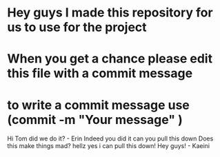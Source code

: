 
# Hey guys I made this repository for us to use for the project
# When you get a chance please edit this file with a commit message
# to write a commit message use (commit -m "Your message" <filename>)
Hi Tom did we do it? - Erin
Indeed you did it can you pull this down
Does this make things mad?
hellz yes i can pull this down!
Hey guys! - Kaeini
